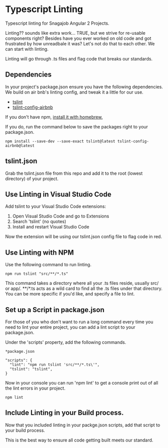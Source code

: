 # Typescript Linting
Typescript linting for Snagajob Angular 2 Projects.

Linting?? sounds like extra work... TRUE, but we strive for re-usable components right? Besides have you ever worked on old code and got frustrated by how unreadbale it was? Let's not do that to each other. We can start with linting.

Linting will go through .ts files and flag code that breaks our standards. 

## Dependencies
In your project's package.json ensure you have the following dependencies. We build on air bnb's linting config, and tweak it a little for our use.

+ [tslint](https://www.npmjs.com/package/tslint)
+ [tslint-config-airbnb](https://www.npmjs.com/package/tslint-config-airbnb)

If you don't have npm, [install it with homebrew.](http://blog.teamtreehouse.com/install-node-js-npm-mac)

If you do, run the command below to save the packages right to your package.json.

```
npm install --save-dev --save-exact tslint@latest tslint-config-airbnb@latest
```

## tslint.json
Grab the tslint.json file from this repo and add it to the root (lowest directory) of your project.

## Use Linting in Visual Studio Code
Add tslint to your Visual Studio Code extensions:

1. Open Visual Studio Code and go to Extensions
2. Search 'tslint' (no quotes)
3. Install and restart Visual Studio Code

Now the extension will be using our tslint.json config file to flag code in red.

## Use Linting with NPM
Use the following command to run linting.

```
npm run tslint "src/**/*.ts"
```

This command takes a directory where all your .ts files reside, usually src/ or app/. **/*.ts acts as a wild card to find all the .ts files under that directory. You can be more specific if you'd like, and specify a file to lint.

## Set up a Script in package.json
For those of you who don't want to run a long command every time you need to lint your entire project, you can add a lint script to your package.json. 

Under the 'scripts' property, add the following commands.
```
*package.json

"scripts": {
  "lint": "npm run tslint 'src/**/*.ts\'",
  "tslint": "tslint",
}
```

Now in your console you can run 'npm lint' to get a console print out of all the lint errors in your project.
```
npm lint
```

## Include Linting in your Build process.
Now that you included linting in your packge.json scripts, add that script to your build process.

This is the best way to ensure all code getting built meets our standard.